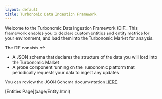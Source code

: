 ```yaml
---
layout: default
title: Turbonomic Data Ingestion Framework
---
```


Welcome to the Turbonomic Data Ingestion Framework (DIF). This framework 
enables you to declare custom entities and entity metrics for your environment, 
and load them 
into the Turbonomic Market for analysis. 

The DIF consists of:
* A JSON schema that declares the structure of the data you will load into the Turbonomic Market
* A probe component running on the Turbonomic platform that periodically requests your data to ingest any updates

<p>You can review the JSON Schema documentation 
<a href="docson-master/public/index.html#./dif-total-schema.json">HERE</a>.</p>
<!--
<p><a href="http://www.cudspan.net">ARF PAGE</a></p>
<p><a href="docson-master/public/index.html#./dif-total-schema.json">WOOF DOCSON</a></p>
-->
[Entities Page](page/Entity.html)
